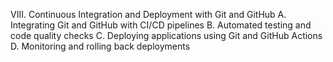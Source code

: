 VIII. Continuous Integration and Deployment with Git and GitHub
A. Integrating Git and GitHub with CI/CD pipelines
B. Automated testing and code quality checks
C. Deploying applications using Git and GitHub Actions
D. Monitoring and rolling back deployments